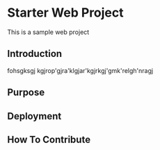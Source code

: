 # Starter Web Project

This is a sample web project

## Introduction

fohsgksgj kgjrop'gjra'klgjar'kgjrkgj'gmk'relgh'nragj

## Purpose

## Deployment

## How To Contribute
